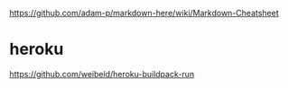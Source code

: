 https://github.com/adam-p/markdown-here/wiki/Markdown-Cheatsheet

# heroku

https://github.com/weibeld/heroku-buildpack-run
